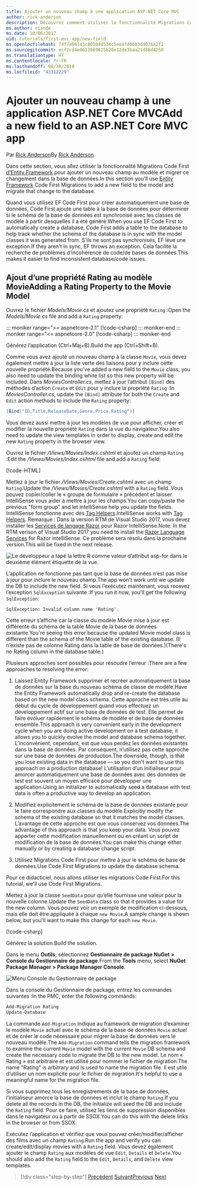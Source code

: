 ```yaml
---
title: Ajouter un nouveau champ à une application ASP.NET Core MVC
author: rick-anderson
description: Découvrez comment utiliser la fonctionnalité Migrations Code First d’Entity Framework pour ajouter un nouveau champ à un modèle et migrer ce changement vers une base de données.
ms.author: riande
ms.date: 10/06/2017
uid: tutorials/first-mvc-app/new-field
ms.openlocfilehash: 74f7a98143c80504d534c5ee4fd06b3dd076a2f2
ms.sourcegitcommit: ecf2cd4e0613569025b28e12de3baa21d86d4258
ms.translationtype: HT
ms.contentlocale: fr-FR
ms.lasthandoff: 08/30/2018
ms.locfileid: "43312229"
---
```

# <a name="add-a-new-field-to-an-aspnet-core-mvc-app"></a><span data-ttu-id="bb61c-103">Ajouter un nouveau champ à une application ASP.NET Core MVC</span><span class="sxs-lookup"><span data-stu-id="bb61c-103">Add a new field to an ASP.NET Core MVC app</span></span>

<span data-ttu-id="bb61c-104">Par [Rick Anderson](https://twitter.com/RickAndMSFT)</span><span class="sxs-lookup"><span data-stu-id="bb61c-104">By [Rick Anderson](https://twitter.com/RickAndMSFT)</span></span>

<span data-ttu-id="bb61c-105">Dans cette section, vous allez utiliser la fonctionnalité Migrations Code First [d’Entity Framework](https://docs.microsoft.com/ef/core/get-started/aspnetcore/new-db) pour ajouter un nouveau champ au modèle et migrer ce changement dans la base de données.</span><span class="sxs-lookup"><span data-stu-id="bb61c-105">In this section you'll use [Entity Framework](https://docs.microsoft.com/ef/core/get-started/aspnetcore/new-db) Code First Migrations to add a new field to the model and migrate that change to the database.</span></span>

<span data-ttu-id="bb61c-106">Quand vous utilisez EF Code First pour créer automatiquement une base de données, Code First ajoute une table à la base de données pour déterminer si le schéma de la base de données est synchronisé avec les classes de modèle à partir desquelles il a été généré.</span><span class="sxs-lookup"><span data-stu-id="bb61c-106">When you use EF Code First to automatically create a database, Code First adds a table to the database to help track whether the schema of the database is in sync with the model classes it was generated from.</span></span> <span data-ttu-id="bb61c-107">S’ils ne sont pas synchronisés, EF lève une exception.</span><span class="sxs-lookup"><span data-stu-id="bb61c-107">If they aren't in sync, EF throws an exception.</span></span> <span data-ttu-id="bb61c-108">Cela facilite la recherche de problèmes d’incohérence de code/de bases de données.</span><span class="sxs-lookup"><span data-stu-id="bb61c-108">This makes it easier to find inconsistent database/code issues.</span></span>

## <a name="adding-a-rating-property-to-the-movie-model"></a><span data-ttu-id="bb61c-109">Ajout d’une propriété Rating au modèle Movie</span><span class="sxs-lookup"><span data-stu-id="bb61c-109">Adding a Rating Property to the Movie Model</span></span>

<span data-ttu-id="bb61c-110">Ouvrez le fichier *Models/Movie.cs* et ajoutez une propriété `Rating` :</span><span class="sxs-lookup"><span data-stu-id="bb61c-110">Open the *Models/Movie.cs* file and add a `Rating` property:</span></span>

::: moniker range=">= aspnetcore-2.1"
[!code-csharp[](~/tutorials/first-mvc-app/start-mvc/sample/MvcMovie21/Models/MovieDateRating.cs?highlight=13&name=snippet)]
::: moniker-end
::: moniker range="<= aspnetcore-2.0"
[!code-csharp[](~/tutorials/first-mvc-app/start-mvc/sample/MvcMovie/Models/MovieDateRating.cs?highlight=11&range=7-18)]
::: moniker-end

<span data-ttu-id="bb61c-111">Générez l’application (Ctrl+Maj+B).</span><span class="sxs-lookup"><span data-stu-id="bb61c-111">Build the app (Ctrl+Shift+B).</span></span>

<span data-ttu-id="bb61c-112">Comme vous avez ajouté un nouveau champ à la classe `Movie`, vous devez également mettre à jour la liste verte des liaisons pour y inclure cette nouvelle propriété.</span><span class="sxs-lookup"><span data-stu-id="bb61c-112">Because you've added a new field to the `Movie` class, you also need to update the binding white list so this new property will be included.</span></span> <span data-ttu-id="bb61c-113">Dans *MoviesController.cs*, mettez à jour l’attribut `[Bind]` des méthodes d’action `Create` et `Edit` pour y inclure la propriété `Rating` :</span><span class="sxs-lookup"><span data-stu-id="bb61c-113">In *MoviesController.cs*, update the `[Bind]` attribute for both the `Create` and `Edit` action methods to include the `Rating` property:</span></span>

```csharp
[Bind("ID,Title,ReleaseDate,Genre,Price,Rating")]
   ```

<span data-ttu-id="bb61c-114">Vous devez aussi mettre à jour les modèles de vue pour afficher, créer et modifier la nouvelle propriété `Rating` dans la vue du navigateur.</span><span class="sxs-lookup"><span data-stu-id="bb61c-114">You also need to update the view templates in order to display, create and edit the new `Rating` property in the browser view.</span></span>

<span data-ttu-id="bb61c-115">Ouvrez le fichier */Views/Movies/Index.cshtml* et ajoutez un champ `Rating` :</span><span class="sxs-lookup"><span data-stu-id="bb61c-115">Edit the */Views/Movies/Index.cshtml* file and add a `Rating` field:</span></span>

[!code-HTML[](start-mvc/sample/MvcMovie/Views/Movies/IndexGenreRating.cshtml?highlight=17,39&range=24-64)]

<span data-ttu-id="bb61c-116">Mettez à jour le fichier */Views/Movies/Create.cshtml* avec un champ `Rating`.</span><span class="sxs-lookup"><span data-stu-id="bb61c-116">Update the */Views/Movies/Create.cshtml* with a `Rating` field.</span></span> <span data-ttu-id="bb61c-117">Vous pouvez copier/coller le « groupe de formulaire » précédent et laisser IntelliSense vous aider à mettre à jour les champs.</span><span class="sxs-lookup"><span data-stu-id="bb61c-117">You can copy/paste the previous "form group" and let intelliSense help you update the fields.</span></span> <span data-ttu-id="bb61c-118">IntelliSense fonctionne avec des [Tag Helpers](xref:mvc/views/tag-helpers/intro).</span><span class="sxs-lookup"><span data-stu-id="bb61c-118">IntelliSense works with [Tag Helpers](xref:mvc/views/tag-helpers/intro).</span></span> <span data-ttu-id="bb61c-119">Remarque : Dans la version RTM de Visual Studio 2017, vous devez installer les [Services de langage Razor](https://marketplace.visualstudio.com/items?itemName=ms-madsk.RazorLanguageServices) pour Razor IntelliSense.</span><span class="sxs-lookup"><span data-stu-id="bb61c-119">Note: In the RTM verison of Visual Studio 2017 you need to install the [Razor Language Services](https://marketplace.visualstudio.com/items?itemName=ms-madsk.RazorLanguageServices) for Razor intelliSense.</span></span> <span data-ttu-id="bb61c-120">Ce problème sera résolu dans la prochaine version.</span><span class="sxs-lookup"><span data-stu-id="bb61c-120">This will be fixed in the next release.</span></span>

![Le développeur a tapé la lettre R comme valeur d’attribut asp-for dans le deuxième élément étiquette de la vue.](new-field/_static/cr.png)

<span data-ttu-id="bb61c-124">L’application ne fonctionne pas tant que la base de données n’est pas mise à jour pour inclure le nouveau champ.</span><span class="sxs-lookup"><span data-stu-id="bb61c-124">The app won't work until we update the DB to include the new field.</span></span> <span data-ttu-id="bb61c-125">Si vous l’exécutez maintenant, vous recevez l’exception `SqlException` suivante :</span><span class="sxs-lookup"><span data-stu-id="bb61c-125">If you run it now, you'll get the following `SqlException`:</span></span>

`SqlException: Invalid column name 'Rating'.`

<span data-ttu-id="bb61c-126">Cette erreur s’affiche car la classe du modèle Movie mise à jour est différente du schéma de la table Movie de la base de données existante.</span><span class="sxs-lookup"><span data-stu-id="bb61c-126">You're seeing this error because the updated Movie model class is different than the schema of the Movie table of the existing database.</span></span> <span data-ttu-id="bb61c-127">(Il n’existe pas de colonne Rating dans la table de base de données.)</span><span class="sxs-lookup"><span data-stu-id="bb61c-127">(There's no Rating column in the database table.)</span></span>

<span data-ttu-id="bb61c-128">Plusieurs approches sont possibles pour résoudre l’erreur :</span><span class="sxs-lookup"><span data-stu-id="bb61c-128">There are a few approaches to resolving the error:</span></span>

1. <span data-ttu-id="bb61c-129">Laissez Entity Framework supprimer et recréer automatiquement la base de données sur la base du nouveau schéma de classe de modèle.</span><span class="sxs-lookup"><span data-stu-id="bb61c-129">Have the Entity Framework automatically drop and re-create the database based on the new model class schema.</span></span> <span data-ttu-id="bb61c-130">Cette approche est très utile au début du cycle de développement quand vous effectuez un développement actif sur une base de données de test. Elle permet de faire évoluer rapidement le schéma de modèle et de base de données ensemble.</span><span class="sxs-lookup"><span data-stu-id="bb61c-130">This approach is very convenient early in the development cycle when you are doing active development on a test database; it allows you to quickly evolve the model and database schema together.</span></span> <span data-ttu-id="bb61c-131">L’inconvénient, cependant, est que vous perdez les données existantes dans la base de données. Par conséquent, n’utilisez pas cette approche sur une base de données de production.</span><span class="sxs-lookup"><span data-stu-id="bb61c-131">The downside, though, is that you lose existing data in the database — so you don't want to use this approach on a production database!</span></span> <span data-ttu-id="bb61c-132">L’utilisation d’un initialiseur pour amorcer automatiquement une base de données avec des données de test est souvent un moyen efficace pour développer une application.</span><span class="sxs-lookup"><span data-stu-id="bb61c-132">Using an initializer to automatically seed a database with test data is often a productive way to develop an application.</span></span>

2. <span data-ttu-id="bb61c-133">Modifiez explicitement le schéma de la base de données existante pour le faire correspondre aux classes du modèle.</span><span class="sxs-lookup"><span data-stu-id="bb61c-133">Explicitly modify the schema of the existing database so that it matches the model classes.</span></span> <span data-ttu-id="bb61c-134">L’avantage de cette approche est que vous conservez vos données.</span><span class="sxs-lookup"><span data-stu-id="bb61c-134">The advantage of this approach is that you keep your data.</span></span> <span data-ttu-id="bb61c-135">Vous pouvez apporter cette modification manuellement ou en créant un script de modification de la base de données.</span><span class="sxs-lookup"><span data-stu-id="bb61c-135">You can make this change either manually or by creating a database change script.</span></span>

3. <span data-ttu-id="bb61c-136">Utilisez Migrations Code First pour mettre à jour le schéma de base de données.</span><span class="sxs-lookup"><span data-stu-id="bb61c-136">Use Code First Migrations to update the database schema.</span></span>

<span data-ttu-id="bb61c-137">Pour ce didacticiel, nous allons utiliser les migrations Code First.</span><span class="sxs-lookup"><span data-stu-id="bb61c-137">For this tutorial, we'll use Code First Migrations.</span></span>

<span data-ttu-id="bb61c-138">Mettez à jour la classe `SeedData` pour qu’elle fournisse une valeur pour la nouvelle colonne.</span><span class="sxs-lookup"><span data-stu-id="bb61c-138">Update the `SeedData` class so that it provides a value for the new column.</span></span> <span data-ttu-id="bb61c-139">Vous pouvez voir un exemple de modification ci-dessous, mais elle doit être appliquée à chaque `new Movie`.</span><span class="sxs-lookup"><span data-stu-id="bb61c-139">A sample change is shown below, but you'll want to make this change for each `new Movie`.</span></span>

[!code-csharp[](start-mvc/sample/MvcMovie/Models/SeedDataRating.cs?name=snippet1&highlight=6)]

<span data-ttu-id="bb61c-140">Générez la solution.</span><span class="sxs-lookup"><span data-stu-id="bb61c-140">Build the solution.</span></span>

<span data-ttu-id="bb61c-141">Dans le menu **Outils**, sélectionnez **Gestionnaire de package NuGet > Console du Gestionnaire de package**.</span><span class="sxs-lookup"><span data-stu-id="bb61c-141">From the **Tools** menu, select **NuGet Package Manager > Package Manager Console**.</span></span>

  ![Menu Console du Gestionnaire de package](adding-model/_static/pmc.png)

<span data-ttu-id="bb61c-143">Dans la console du Gestionnaire de package, entrez les commandes suivantes :</span><span class="sxs-lookup"><span data-stu-id="bb61c-143">In the PMC, enter the following commands:</span></span>

```powershell
Add-Migration Rating
Update-Database
```

<span data-ttu-id="bb61c-144">La commande `Add-Migration` indique au framework de migration d’examiner le modèle `Movie` actuel avec le schéma de la base de données `Movie` actuel et de créer le code nécessaire pour migrer la base de données vers le nouveau modèle.</span><span class="sxs-lookup"><span data-stu-id="bb61c-144">The `Add-Migration` command tells the migration framework to examine the current `Movie` model with the current `Movie` DB schema and create the necessary code to migrate the DB to the new model.</span></span> <span data-ttu-id="bb61c-145">Le nom « Rating » est arbitraire et est utilisé pour nommer le fichier de migration.</span><span class="sxs-lookup"><span data-stu-id="bb61c-145">The name "Rating" is arbitrary and is used to name the migration file.</span></span> <span data-ttu-id="bb61c-146">Il est utile d’utiliser un nom explicite pour le fichier de migration.</span><span class="sxs-lookup"><span data-stu-id="bb61c-146">It's helpful to use a meaningful name for the migration file.</span></span>

<span data-ttu-id="bb61c-147">Si vous supprimez tous les enregistrements de la base de données, l’initialiseur amorce la base de données et inclut le champ `Rating`.</span><span class="sxs-lookup"><span data-stu-id="bb61c-147">If you delete all the records in the DB, the initialize will seed the DB and include the `Rating` field.</span></span> <span data-ttu-id="bb61c-148">Pour ce faire, utilisez les liens de suppression disponibles dans le navigateur ou à partir de SSOX.</span><span class="sxs-lookup"><span data-stu-id="bb61c-148">You can do this with the delete links in the browser or from SSOX.</span></span>

<span data-ttu-id="bb61c-149">Exécutez l’application et vérifiez que vous pouvez créer/modifier/afficher des films avec un champ `Rating`.</span><span class="sxs-lookup"><span data-stu-id="bb61c-149">Run the app and verify you can create/edit/display movies with a `Rating` field.</span></span> <span data-ttu-id="bb61c-150">Vous devez également ajouter le champ `Rating` aux modèles de vue `Edit`, `Details` et `Delete`.</span><span class="sxs-lookup"><span data-stu-id="bb61c-150">You should also add the `Rating` field to the `Edit`, `Details`, and `Delete` view templates.</span></span>

> [!div class="step-by-step"]
> <span data-ttu-id="bb61c-151">[Précédent](search.md)
> [Suivant](validation.md)</span><span class="sxs-lookup"><span data-stu-id="bb61c-151">[Previous](search.md)
[Next](validation.md)</span></span>  

